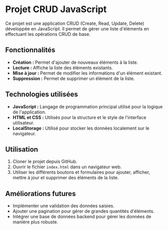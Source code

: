 # Projet CRUD JavaScript

Ce projet est une application CRUD (Create, Read, Update, Delete) développée en JavaScript. Il permet de gérer une liste d'éléments en effectuant les opérations CRUD de base.

## Fonctionnalités

- **Création :** Permet d'ajouter de nouveaux éléments à la liste.
- **Lecture :** Affiche la liste des éléments existants.
- **Mise à jour :** Permet de modifier les informations d'un élément existant.
- **Suppression :** Permet de supprimer un élément de la liste.

## Technologies utilisées

- **JavaScript :** Langage de programmation principal utilisé pour la logique de l'application.
- **HTML et CSS :** Utilisés pour la structure et le style de l'interface utilisateur.
- **LocalStorage :** Utilisé pour stocker les données localement sur le navigateur.

## Utilisation

1. Cloner le projet depuis GitHub.
2. Ouvrir le fichier `index.html` dans un navigateur web.
3. Utiliser les différents boutons et formulaires pour ajouter, afficher, mettre à jour et supprimer des éléments de la liste.

## Améliorations futures

- Implémenter une validation des données saisies.
- Ajouter une pagination pour gérer de grandes quantités d'éléments.
- Intégrer une base de données backend pour gérer les données de manière plus robuste.
